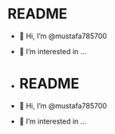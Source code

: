 # README
- 👋 Hi, I’m @mustafa785700
- 👀 I’m interested in ...

- # README
- 👋 Hi, I’m @mustafa785700
- 👀 I’m interested in ... 
